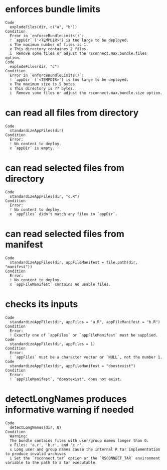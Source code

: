 # enforces bundle limits

    Code
      explodeFiles(dir, c("a", "b"))
    Condition
      Error in `enforceBundleLimits()`:
      ! `appDir` ('<TEMPDIR>') is too large to be deployed.
      x The maximum number of files is 1.
      x This directory containes 2 files.
      i  Remove some files or adjust the rsconnect.max.bundle.files option.
    Code
      explodeFiles(dir, "c")
    Condition
      Error in `enforceBundleLimits()`:
      ! `appDir` ('<TEMPDIR>') is too large to be deployed.
      x The maximum size is 5 bytes.
      x This directory is ?? bytes.
      i  Remove some files or adjust the rsconnect.max.bundle.size option.

# can read all files from directory

    Code
      standardizeAppFiles(dir)
    Condition
      Error:
      ! No content to deploy.
      x `appDir` is empty.

# can read selected files from directory

    Code
      standardizeAppFiles(dir, "c.R")
    Condition
      Error:
      ! No content to deploy.
      x `appFiles` didn't match any files in `appDir`.

# can read selected files from manifest

    Code
      standardizeAppFiles(dir, appFileManifest = file.path(dir, "manifest"))
    Condition
      Error:
      ! No content to deploy.
      x `appFileManifest` contains no usable files.

# checks its inputs

    Code
      standardizeAppFiles(dir, appFiles = "a.R", appFileManifest = "b.R")
    Condition
      Error:
      ! Exactly one of `appFiles` or `appFileManifest` must be supplied.
    Code
      standardizeAppFiles(dir, appFiles = 1)
    Condition
      Error:
      ! `appFiles` must be a character vector or `NULL`, not the number 1.
    Code
      standardizeAppFiles(dir, appFileManifest = "doestexist")
    Condition
      Error:
      ! `appFileManifest`, "doestexist", does not exist.

# detectLongNames produces informative warning if needed

    Code
      detectLongNames(dir, 0)
    Condition
      Warning:
      The bundle contains files with user/group names longer than 0.
      x Files: 'a.r', 'b.r', and 'c.r'
      x Long user and group names cause the internal R tar implementation to produce invalid archives
      i Set the `rsconnect.tar` option or the `RSCONNECT_TAR` environment variable to the path to a tar executable.

